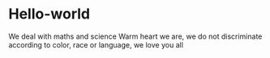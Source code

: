 # Hello-world
We deal with maths and science
Warm heart we are, we do not discriminate according to color, race or language, we love you all
